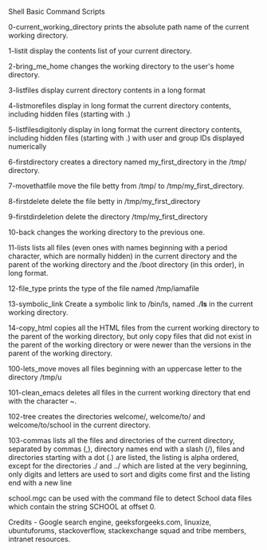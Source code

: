 Shell Basic Command Scripts

0-current_working_directory prints the absolute path name of the current working directory.

1-listit display the contents list of your current directory.

2-bring_me_home changes the working directory to the user's home directory.

3-listfiles display current directory contents in a long format

4-listmorefiles display in long format the current directory contents, including hidden files (starting with .)

5-listfilesdigitonly display in long format the current directory contents, including hidden files (starting with .) with user and group IDs displayed numerically

6-firstdirectory creates a directory named my_first_directory in the /tmp/ directory.

7-movethatfile move the file betty from /tmp/ to /tmp/my_first_directory.

8-firstdelete delete the file betty in /tmp/my_first_directory

9-firstdirdeletion delete the directory /tmp/my_first_directory 

10-back changes the working directory to the previous one.

11-lists lists all files (even ones with names beginning with a period character, which are normally hidden) in the current directory and the parent of the working directory and the /boot directory (in this order), in long format.

12-file_type prints the type of the file named /tmp/iamafile

13-symbolic_link Create a symbolic link to /bin/ls, named ./__ls__ in the current working directory.

14-copy_html copies all the HTML files from the current working directory to the parent of the working directory, but only copy files that did not exist in the parent of the working directory or were newer than the versions in the parent of the working directory.

100-lets_move moves all files beginning with an uppercase letter to the directory /tmp/u

101-clean_emacs deletes all files in the current working directory that end with the character ~.

102-tree creates the directories welcome/, welcome/to/ and welcome/to/school in the current directory.

103-commas lists all the files and directories of the current directory, separated by commas (,), directory names end with a slash (/), files and directories starting with a dot (.) are listed, the listing is alpha ordered, except for the directories ./ and ../ which are listed at the very beginning, only digits and letters are used to sort and digits come first and the listing end with a new line

school.mgc can be used with the command file to detect School data files which contain the string SCHOOL at offset 0.

Credits - Google search engine, geeksforgeeks.com, linuxize, ubuntuforums, stackoverflow, stackexchange squad and tribe members, intranet resources. 